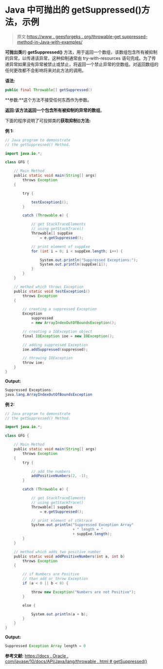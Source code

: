 # Java 中可抛出的 getSuppressed()方法，示例

> 原文:[https://www . geesforgeks . org/throwable-get suppressed-method-in-Java-with-examples/](https://www.geeksforgeeks.org/throwable-getsuppressed-method-in-java-with-examples/)

**可抛出类**的 **getSuppressed()** 方法，用于返回一个数组，该数组包含所有被抑制的异常，以传递该异常，这种抑制通常由 try-with-resources 语句完成。为了传递异常如果没有异常被禁止或禁止，将返回一个禁止异常的空数组。对返回数组的任何更改都不会影响将来对此方法的调用。

**语法:**

```java
public final Throwable[] getSuppressed()
```

**参数:**这个方法不接受任何东西作为参数。

**返回:**该方法返回一个包含所有被抑制的异常的**数组**。

下面的程序说明了可投掷类的**获取抑制()方法:**

**例 1:**

```java
// Java program to demonstrate
// the getSuppressed() Method.

import java.io.*;

class GFG {

    // Main Method
    public static void main(String[] args)
        throws Exception
    {

        try {

            testException1();
        }

        catch (Throwable e) {

            // get StackTraceElements
            // using getStackTrace()
            Throwable[] suppExe
                = e.getSuppressed();

            // print element of suppExe
            for (int i = 0; i < suppExe.length; i++) {

                System.out.println("Suppressed Exceptions:");
                System.out.println(suppExe[i]);
            }
        }
    }

    // method which throws Exception
    public static void testException1()
        throws Exception
    {

        // creating a suppressed Exception
        Exception
            suppressed
            = new ArrayIndexOutOfBoundsException();

        // creating a IOException object
        final IOException ioe = new IOException();

        // adding suppressed Exception
        ioe.addSuppressed(suppressed);

        // throwing IOException
        throw ioe;
    }
}
```

**Output:**

```java
Suppressed Exceptions:
java.lang.ArrayIndexOutOfBoundsException

```

**例 2:**

```java
// Java program to demonstrate
// the getSuppressed() Method.

import java.io.*;

class GFG {

    // Main Method
    public static void main(String[] args)
        throws Exception
    {
        try {

            // add the numbers
            addPositiveNumbers(2, -1);
        }

        catch (Throwable e) {

            // get StackTraceElements
            // using getStackTrace()
            Throwable[] suppExe
                = e.getSuppressed();

            // print element of stktrace
            System.out.println("Suppressed Exception Array"
                               + " length = "
                               + suppExe.length);
        }
    }

    // method which adds two positive number
    public static void addPositiveNumbers(int a, int b)
        throws Exception
    {

        // if Numbers are Positive
        // than add or throw Exception
        if (a < 0 || b < 0) {

            throw new Exception("Numbers are not Positive");
        }

        else {

            System.out.println(a + b);
        }
    }
}
```

**Output:**

```java
Suppressed Exception Array length = 0

```

**参考文献:**
[https://docs . Oracle . com/javase/10/docs/API/Java/lang/throwable . html # getSuppressed()](https://docs.oracle.com/javase/10/docs/api/java/lang/Throwable.html#getSuppressed())